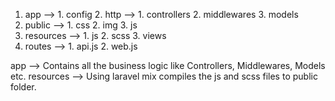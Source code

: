
1. app -->
        1. config
        2. http   -->
                    1. controllers
                    2. middlewares
        3. models
2. public -->
        1. css
        2. img
        3. js
3. resources -->
        1. js
        2. scss
        3. views
4. routes -->
        1. api.js
        2. web.js
        

app --> Contains all the business logic like Controllers, Middlewares, Models etc.
resources --> Using laravel mix compiles the js and scss files to public folder.
